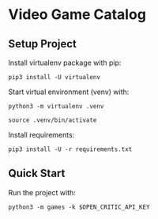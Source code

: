# Video Game Catalog

## Setup Project

Install virtualenv package with pip:

```shell
pip3 install -U virtualenv
```

Start virtual environment (venv) with:

```shell
python3 -m virtualenv .venv
```

```shell
source .venv/bin/activate
```

Install requirements:

```shell
pip3 install -U -r requirements.txt
```

## Quick Start

Run the project with:

```shell
python3 -m games -k $OPEN_CRITIC_API_KEY
```